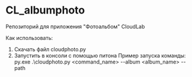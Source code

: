 # CL_albumphoto
Репозиторий для приложения "Фотоальбом" CloudLab

Как использовать:
1. Скачать файл cloudphoto.py
2. Запустить в консоли с помощью питона
Пример запуска команды:
py.exe .\cloudphoto.py <command_name> --album <album_name> --path <path>
